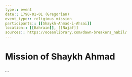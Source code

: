 ```yaml
---
type:: event
date:: 1790-01-01 (Gregorian)
event_type:: religious mission
participants:: [[Shaykh-Ahmad-i-Ahsai]]
location:: [[Bahrain]], [[Najaf]]
sources:: https://oceanlibrary.com/dawn-breakers_nabil/
---
```


# Mission of Shaykh Ahmad

...